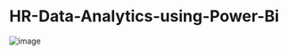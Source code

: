 # HR-Data-Analytics-using-Power-Bi
![image](https://github.com/user-attachments/assets/04a209ab-4e82-4b50-941e-7efb82cb88f7)
